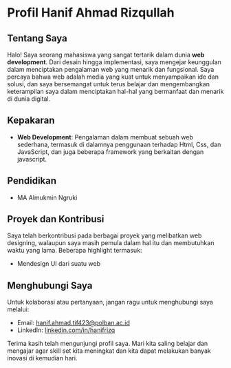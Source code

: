 # Profil Hanif Ahmad Rizqullah

## Tentang Saya

Halo! Saya seorang mahasiswa yang sangat tertarik dalam dunia **web development**. Dari desain hingga implementasi, saya mengejar keunggulan dalam menciptakan pengalaman web yang menarik dan fungsional. Saya percaya bahwa web adalah media yang kuat untuk menyampaikan ide dan solusi, dan saya bersemangat untuk terus belajar dan mengembangkan keterampilan saya dalam menciptakan hal-hal yang bermanfaat dan menarik di dunia digital.

## Kepakaran

- **Web Development**: Pengalaman dalam membuat sebuah web sederhana, termasuk di dalamnya penggunaan terhadap Html, Css, dan JavaScript, dan juga beberapa framework yang berkaitan dengan javascript.

## Pendidikan

- MA Almukmin Ngruki

## Proyek dan Kontribusi

Saya telah berkontribusi pada berbagai proyek yang melibatkan web designing, walaupun saya masih pemula dalam hal itu dan membutuhkan waktu yang lama. Beberapa highlight termasuk:

- Mendesign UI dari suatu web


## Menghubungi Saya

Untuk kolaborasi atau pertanyaan, jangan ragu untuk menghubungi saya melalui:

- Email: [hanif.ahmad.tif423@polban.ac.id](mail:hanif.ahmad.tif423@polban.ac.id)
- LinkedIn: [linkedin.com/in/hanifrizq](http://linkedin.com/in/hanifrizq)

Terima kasih telah mengunjungi profil saya. Mari kita saling belajar dan mengajar agar skill set kita meningkat dan kita dapat melakukan banyak inovasi di kemudian hari.